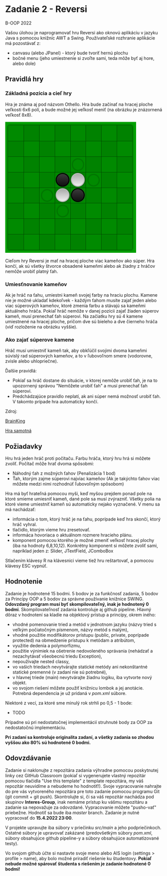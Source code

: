 # Zadanie 2 - Reversi
B-OOP 2022

Vašou úlohou je naprogramovať hru Reversi ako oknovú aplikáciu v jazyku Java s pomocou knižníc AWT a Swing. Používateľské rozhranie aplikácie má pozostávať z:

* canvasu (alebo JPanel) - ktorý bude tvoriť hernú plochu
* bočné menu (jeho umiestnenie si zvoľte sami, teda môže byť aj hore, alebo dole)
## Pravidlá hry
### Základná pozícia a cieľ hry

Hra je známa aj pod názvom Othello. Hra bude začínať na hracej ploche veľkosti 6x6 polí, a bude možné jej veľkosť meniť (na obrázku je znázornená veľkosť 8x8).

![image](images/reversi.png)

Cieľom hry Reversi je mať na hracej ploche viac kameňov ako súper. Hra končí, ak sú všetky štvorce obsadené kameňmi alebo ak žiadny z hráčov nemôže urobiť platný ťah.

### Umiesťnovanie kameňov
Ak je hráč na ťahu, umiestni kameň svojej farby na hraciu plochu. Kamene nie je možné ukladať kdekoľvek - každým ťahom musíte zajať jeden alebo viac súperových kameňov, ktoré zmenia farbu a stávajú sa kameňmi aktuálneho hráča. Pokiaľ hráč nemôže v danej pozícii zajať žiaden súperov kameň, musí prenechať ťah súperovi.
Na začiatku hry sú 4 kamene umiestnené na hracej ploche, pričom dve sú bieleho a dve čierneho hráča (viď rozloženie na obrázku vyššie).

### Ako zajať súperove kamene
Hráč musí umiestniť kameň tak, aby obkľúčil svojimi dvoma kameňmi súvislý rad súperových kameňov, a to v ľubovoľnom smere (vodorovne, zvisle alebo uhlopriečne).

Ďalšie pravidlá:
* Pokiaľ sa hráč dostane do situácie, v ktorej nemôže urobiť ťah, je na to upozornený správou "Nemôžete urobiť ťah" a musí prenechať ťah súperovi.
* Predchádzajúce pravidlo neplatí, ak ani súper nemá možnosť urobiť ťah. V takomto prípade hra automaticky končí.

Zdroj:

[BrainKing](https://brainking.com/sk/GameRules?tp=9)

[Hra samotná](https://cardgames.io/reversi/)
## Požiadavky
Hru hrá jeden hráč proti počítaču. Farbu hráča, ktorý hru hrá si môžete zvoliť. Počítač môže hrať dvoma spôsobmi:

* Náhodný ťah z možných ťahov (Penalizácia 1 bod)
* Ťah, ktorým zajme súperovi najviac kameňov (Ak je takýchto ťahov viac môžete medzi nimi rozhodnúť ľubovoľným spôsobom)

Hra má byť hrateľná pomocou myši, keď myšou prejdem ponad pole na ktoré smieme umiesniť kameň, dané pole sa musí zvýrazniť. Všetky polia na ktoré vieme umiestniť kameň sú automaticky nejako vyznačené.
V menu sa má nachádzať:
* informácia o tom, ktorý hráč je na ťahu, poprípade keď hra skončí, ktorý hráč vyhral.
* tlačidlo, ktorým vieme hru zresetovať.
* informáca hovoriaca o aktuálnom rozmere hracieho plánu.
* komponent pomocou ktorého je možné zmeniť veľkosť hracej plochy (iba na hodnoty 6,8,10,12). Konkrétny komponent si môžete zvoliť sami, napríklad jeden z: Slider, JTextField, JComboBox

Stlačením klávesy R na klávesnici vieme tiež hru reštartovať, a pomocou klávesy ESC vypnúť.


## Hodnotenie

Zadanie je hodnotené 15 bodmi. 5 bodov je za funkčnosť zadania, 5 bodov za Princípy OOP a 5 bodov za správne používanie knižnice SWING. **Odovzdaný program musí byť skompilovateľný, inak je
hodnotený 0 bodmi**. Skompilovateľnosť zadania kontroluje aj github pipeline. Hlavný dôraz v hodnotení sa kladie na objektový prístup a princípy,
okrem iného:

* vhodné pomenovanie tried a metód v jednotnom jazyku (názvy tried s veľkým počiatočným písmenom, názvy metód s malým),
* vhodné použitie modifikátorov prístupu (public, private, poprípade protected) na obmedzenie prístupu k metódam a atribútom,
* využitie dedenia a polymorfizmu,
* použitie výnimiek na ošetrenie nedovoleného správania (nehádzať a nezachytávať všeobecnú triedu Exception),
* nepoužívajte nested classy,
* vo vašich triedach nevytvárajte statické metódy ani nekonštantné statické premenné (v zadaní nie sú potrebné),
* v hlavnej triede (main) nevytvárajte žiadnu logiku, iba vytvorte nový objekt.
* vo svojom riešení môžete použiť knižnicu lombok a jej anotácie. Potrebná dependencia je už pridaná v _pom.xml_ súbore.

Niektoré z vecí, za ktoré sme minulý rok strhli po 0,5 - 1 bode:

* TODO

Prípadne sú pri nedostatočnej implementácií struhnuté body za OOP za nedostatočnú implementáciu.

**Pri zadaní sa kontroluje originalita zadaní, a všetky zadania so zhodou vyššou ako 80% sú hodnotené 0 bodmi.**

## Odovzdávanie
Zadanie si naklonujte z repozitára zadania výhradne pomocou poskytnutej linky cez GitHub Classroom (pokiaľ si vygenerujete vlastný repozitár pomocou tlačidla "Use this template" z template repozitára, my váš repozitár neuvidíme a nebudeme ho hodnotiť!). Svoje vypracovanie nahrajte do pre vás vytvoreného repozitára pre toto zadanie pomocou programu Git (git commit + git push).
Skontrolujte si, či sa váš repozitár nachádza pod skupinov **Interes-Group**, inak nemáme prístup ku vášmu repozitáru a zadanie sa nepovažuje za odovzdané. Vypracovanie môžete "pusho-vať" priebežne. Hodnotiť sa bude iba _master_ branch. Zadanie je nutné vypracovať do **15.4.2022 23:00**.

V projekte upravujte iba súbory v priečinku _src/main_ a jeho podpriečinkoch. Ostatné súbory je upravovať zakázané (predovšetkým súbory _pom.xml_, súbory obsahujúce github pipeline-y a súbory obsahujúce automatizované testy).

Vo svojom github účte si nastavte svoje meno alebo AIS login (settings > profile > name), aby bolo možné priradiť riešenie ku študentovy. **Pokiaľ nebude možné spárovať študenta s riešením je zadanie hodnotené 0 bodmi!**
